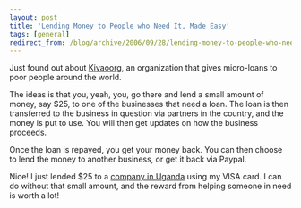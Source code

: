 ```yaml
---
layout: post
title: 'Lending Money to People who Need It, Made Easy'
tags: [general]
redirect_from: /blog/archive/2006/09/28/lending-money-to-people-who-need-it-made-easy
---
```


Just found out about [Kivaoorg](http://www.kiva.org), an organization
that gives micro-loans to poor people around the world.

The ideas is that you, yeah, you, go there and lend a small amount of
money, say $25, to one of the businesses that need a loan. The loan is
then transferred to the business in question via partners in the
country, and the money is put to use. You will then get updates on how
the business proceeds.

Once the loan is repayed, you get your money back. You can then choose
to lend the money to another business, or get it back via Paypal.

Nice! I just lended $25 to a [company in
Uganda](http://www.kiva.org/app.php?page=businesses&action=about&id=908)
using my VISA card. I can do without that small amount, and the reward
from helping someone in need is worth a lot!

